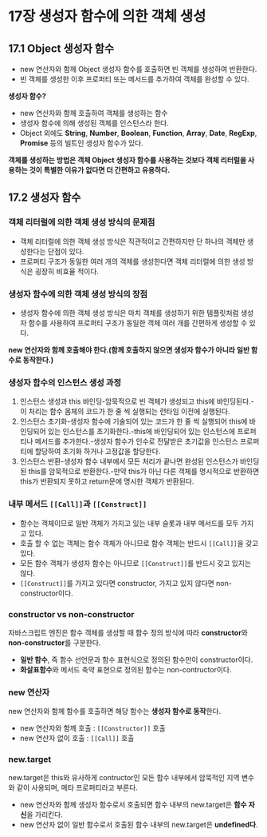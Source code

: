 # 17장 생성자 함수에 의한 객체 생성

## 17.1 Object 생성자 함수
- new 연산자와 함께 Object 생성자 함수를 호출하면 빈 객체를 생성하여 반환한다.
- 빈 객체를 생성한 이후 프로퍼티 또는 메서드를 추가하여 객체를 완성할 수 있다.

**생성자 함수?**
- new 연산자와 함께 호출하여 객체를 생성하는 함수
- 생성자 함수에 의해 생성된 객체를 인스턴스라 한다.
- Object 외에도 **String**, **Number**, **Boolean**, **Function**, **Array**, **Date**, **RegExp**, **Promise** 등의 빌트인 생성자 함수가 있다.

**객체를 생성하는 방법은 객체 Object 생성자 함수를 사용하는 것보다 객체 리터럴을 사용하는 것이 특별한 이유가 없다면 더 간편하고 유용하다.**

## 17.2 생성자 함수

### 객체 리터럴에 의한 객체 생성 방식의 문제점
- 객체 리터럴에 의한 객체 생성 방식은 직관적이고 간편하지만 단 하나의 객체만 생성한다는 단점이 있다.
- 프로퍼티 구조가 동일한 여러 개의 객체를 생성한다면 객체 리터럴에 의한 생성 방식은 굉장히 비효율 적이다.

### 생성자 함수에 의한 객체 생성 방식의 장점
- 생성자 함수에 의한 객체 생성 방식은 마치 객체를 생성하기 위한 템플릿처럼 생성자 함수를 사용하여 프로퍼티 구조가 동일한 객체 여러 개를 간편하게 생성할 수 있다.

**new 연산자와 함께 호출해야 한다.(함께 호출하지 않으면 생성자 함수가 아니라 일반 함수로 동작한다.)**

### 생성자 함수의 인스턴스 생성 과정
1. 인스턴스 생성과 this 바인딩-암묵적으로 빈 객체가 생성되고 this에 바인딩된다.-이 처리는 함수 몸체의 코드가 한 줄 씩 실행되는 런타임 이전에 실행된다.
2. 인스턴스 초기화-생성자 함수에 기술되어 있는 코드가 한 줄 씩 실행되어 this에 바인딩되어 있는 인스턴스를 초기화한다.-this에 바인딩되어 있는 인스턴스에 프로퍼티나 메서드를 추가한다.-생성자 함수가 인수로 전달받은 초기값을 인스턴스 프로퍼티에 할당하여 초기화 하거나 고정값을 할당한다.
3. 인스턴스 반환-생성자 함수 내부에서 모든 처리가 끝나면 완성된 인스턴스가 바인딩된 this를 암묵적으로 반환한다.-만약 this가 아닌 다른 객체를 명시적으로 반환하면 this가 반환되지 못하고 return문에 명시한 객체가 반환된다.

### 내부 메서드 `[[Call]]`과 `[[Construct]]`
- 함수는 객체이므로 일반 객체가 가지고 있는 내부 슬롯과 내부 메서드를 모두 가지고 있다.
- 호출 할 수 없는 객체는 함수 객체가 아니므로 함수 객체는 반드시 `[[Call]]`을 갖고 있다.
- 모든 함수 객체가 생성자 함수는 아니므로 `[[Construct]]`를 반드시 갖고 있지는 않다.
- `[[Construct]]`를 가지고 있다면 constructor, 가지고 있지 않다면 non-constructor이다.


### constructor vs non-constructor
자바스크립트 엔진은 함수 객체를 생성할 때 함수 정의 방식에 따라 **constructor**와 **non-constructor**를 구분한다.
- **일반 함수**, 즉 함수 선언문과 함수 표현식으로 정의된 함수만이 constructor이다.
- **화살표함수**와 메서드 축약 표현으로 정의된 함수는 non-contructor이다.

### new 연산자
new 연산자와 함께 함수를 호출하면 해당 함수는 **생성자 함수로 동작**한다.
- new 연산자와 함께 호출 : `[[Constructor]]` 호출
- new 연산자 없이 호출 : `[[Call]]` 호출

### new.target
new.target은 this와 유사하게 contructor인 모든 함수 내부에서 암묵적인 지역 변수와 같이 사용되며, 메타 프로퍼티라고 부른다.
- new 연산자와 함께 생성자 함수로서 호출되면 함수 내부의 new.target은 **함수 자신**을 가리킨다.
- new 연산자 없이 일반 함수로서 호출된 함수 내부의 new.target은 **undefined다**.